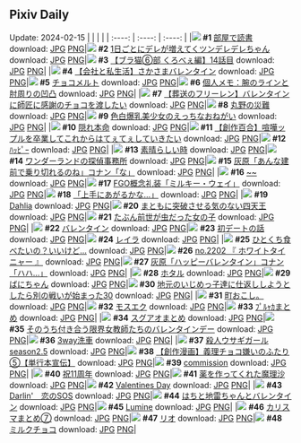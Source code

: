 ## Pixiv Daily
Update: 2024-02-15
|      |      |      |
| :----: | :----: | :----: |
|![](https://pixiv.microyu.workers.dev/c/240x480/img-master/img/2024/02/13/00/00/26/116001506_p0_master1200.jpg) **#1** [部屋で読書](https://www.pixiv.net/artworks/116001506) download: [JPG](https://pixiv.microyu.workers.dev/img-original/img/2024/02/13/00/00/26/116001506_p0.jpg) [PNG](https://pixiv.microyu.workers.dev/img-original/img/2024/02/13/00/00/26/116001506_p0.png)|![](https://pixiv.microyu.workers.dev/c/240x480/img-master/img/2024/02/13/00/01/08/116001633_p0_master1200.jpg) **#2** [1日ごとにデレが増えてくツンデレデレちゃん](https://www.pixiv.net/artworks/116001633) download: [JPG](https://pixiv.microyu.workers.dev/img-original/img/2024/02/13/00/01/08/116001633_p0.jpg) [PNG](https://pixiv.microyu.workers.dev/img-original/img/2024/02/13/00/01/08/116001633_p0.png)|![](https://pixiv.microyu.workers.dev/c/240x480/img-master/img/2024/02/13/18/54/34/116018721_p0_master1200.jpg) **#3** [【ブラ猫⑥部 くろべぇ編】14話目](https://www.pixiv.net/artworks/116018721) download: [JPG](https://pixiv.microyu.workers.dev/img-original/img/2024/02/13/18/54/34/116018721_p0.jpg) [PNG](https://pixiv.microyu.workers.dev/img-original/img/2024/02/13/18/54/34/116018721_p0.png)|
|![](https://pixiv.microyu.workers.dev/c/240x480/img-master/img/2024/02/14/13/54/53/116044934_p0_master1200.jpg) **#4** [【会社と私生活】さかさまバレンタイン](https://www.pixiv.net/artworks/116044934) download: [JPG](https://pixiv.microyu.workers.dev/img-original/img/2024/02/14/13/54/53/116044934_p0.jpg) [PNG](https://pixiv.microyu.workers.dev/img-original/img/2024/02/14/13/54/53/116044934_p0.png)|![](https://pixiv.microyu.workers.dev/c/240x480/img-master/img/2024/02/14/20/30/02/116056256_p0_master1200.jpg) **#5** [チョコメルト](https://www.pixiv.net/artworks/116056256) download: [JPG](https://pixiv.microyu.workers.dev/img-original/img/2024/02/14/20/30/02/116056256_p0.jpg) [PNG](https://pixiv.microyu.workers.dev/img-original/img/2024/02/14/20/30/02/116056256_p0.png)|![](https://pixiv.microyu.workers.dev/c/240x480/img-master/img/2024/02/13/06/00/04/116007645_p0_master1200.jpg) **#6** [個人メモ：腕のラインと肘周りの凹凸](https://www.pixiv.net/artworks/116007645) download: [JPG](https://pixiv.microyu.workers.dev/img-original/img/2024/02/13/06/00/04/116007645_p0.jpg) [PNG](https://pixiv.microyu.workers.dev/img-original/img/2024/02/13/06/00/04/116007645_p0.png)|
|![](https://pixiv.microyu.workers.dev/c/240x480/img-master/img/2024/02/13/21/49/08/116023594_p0_master1200.jpg) **#7** [【葬送のフリーレン】バレンタインに師匠に感謝のチョコを渡したい](https://www.pixiv.net/artworks/116023594) download: [JPG](https://pixiv.microyu.workers.dev/img-original/img/2024/02/13/21/49/08/116023594_p0.jpg) [PNG](https://pixiv.microyu.workers.dev/img-original/img/2024/02/13/21/49/08/116023594_p0.png)|![](https://pixiv.microyu.workers.dev/c/240x480/img-master/img/2024/02/13/09/25/25/116009943_p0_master1200.jpg) **#8** [丸野の災難](https://www.pixiv.net/artworks/116009943) download: [JPG](https://pixiv.microyu.workers.dev/img-original/img/2024/02/13/09/25/25/116009943_p0.jpg) [PNG](https://pixiv.microyu.workers.dev/img-original/img/2024/02/13/09/25/25/116009943_p0.png)|![](https://pixiv.microyu.workers.dev/c/240x480/img-master/img/2024/02/14/07/21/10/116037920_p0_master1200.jpg) **#9** [色白爆乳美少女のえっちなおねがい](https://www.pixiv.net/artworks/116037920) download: [JPG](https://pixiv.microyu.workers.dev/img-original/img/2024/02/14/07/21/10/116037920_p0.jpg) [PNG](https://pixiv.microyu.workers.dev/img-original/img/2024/02/14/07/21/10/116037920_p0.png)|
|![](https://pixiv.microyu.workers.dev/c/240x480/img-master/img/2024/02/14/17/40/35/116050029_p0_master1200.jpg) **#10** [隠れ本命](https://www.pixiv.net/artworks/116050029) download: [JPG](https://pixiv.microyu.workers.dev/img-original/img/2024/02/14/17/40/35/116050029_p0.jpg) [PNG](https://pixiv.microyu.workers.dev/img-original/img/2024/02/14/17/40/35/116050029_p0.png)|![](https://pixiv.microyu.workers.dev/c/240x480/img-master/img/2024/02/14/19/10/20/116053201_p0_master1200.jpg) **#11** [【創作百合】喧嘩ップルを卒業してこれからはてぇてぇしていきたい](https://www.pixiv.net/artworks/116053201) download: [JPG](https://pixiv.microyu.workers.dev/img-original/img/2024/02/14/19/10/20/116053201_p0.jpg) [PNG](https://pixiv.microyu.workers.dev/img-original/img/2024/02/14/19/10/20/116053201_p0.png)|![](https://pixiv.microyu.workers.dev/c/240x480/img-master/img/2024/02/14/12/02/12/116042705_p0_master1200.jpg) **#12** [ﾊｯﾋﾟｰ](https://www.pixiv.net/artworks/116042705) download: [JPG](https://pixiv.microyu.workers.dev/img-original/img/2024/02/14/12/02/12/116042705_p0.jpg) [PNG](https://pixiv.microyu.workers.dev/img-original/img/2024/02/14/12/02/12/116042705_p0.png)|
|![](https://pixiv.microyu.workers.dev/c/240x480/img-master/img/2024/02/13/21/01/25/116022205_p0_master1200.jpg) **#13** [素晴らしい時](https://www.pixiv.net/artworks/116022205) download: [JPG](https://pixiv.microyu.workers.dev/img-original/img/2024/02/13/21/01/25/116022205_p0.jpg) [PNG](https://pixiv.microyu.workers.dev/img-original/img/2024/02/13/21/01/25/116022205_p0.png)|![](https://pixiv.microyu.workers.dev/c/240x480/img-master/img/2024/02/13/03/54/51/116006423_p0_master1200.jpg) **#14** [ワンダーランドの探偵事務所](https://www.pixiv.net/artworks/116006423) download: [JPG](https://pixiv.microyu.workers.dev/img-original/img/2024/02/13/03/54/51/116006423_p0.jpg) [PNG](https://pixiv.microyu.workers.dev/img-original/img/2024/02/13/03/54/51/116006423_p0.png)|![](https://pixiv.microyu.workers.dev/c/240x480/img-master/img/2024/02/13/16/50/03/116016018_p0_master1200.jpg) **#15** [灰原「あんな建前で乗り切れるのね」コナン「な」](https://www.pixiv.net/artworks/116016018) download: [JPG](https://pixiv.microyu.workers.dev/img-original/img/2024/02/13/16/50/03/116016018_p0.jpg) [PNG](https://pixiv.microyu.workers.dev/img-original/img/2024/02/13/16/50/03/116016018_p0.png)|
|![](https://pixiv.microyu.workers.dev/c/240x480/img-master/img/2024/02/13/00/00/05/116001421_p0_master1200.jpg) **#16** [~~](https://www.pixiv.net/artworks/116001421) download: [JPG](https://pixiv.microyu.workers.dev/img-original/img/2024/02/13/00/00/05/116001421_p0.jpg) [PNG](https://pixiv.microyu.workers.dev/img-original/img/2024/02/13/00/00/05/116001421_p0.png)|![](https://pixiv.microyu.workers.dev/c/240x480/img-master/img/2024/02/14/20/45/27/116056847_p0_master1200.jpg) **#17** [FGO概念礼装「ミルキー・ウェイ」](https://www.pixiv.net/artworks/116056847) download: [JPG](https://pixiv.microyu.workers.dev/img-original/img/2024/02/14/20/45/27/116056847_p0.jpg) [PNG](https://pixiv.microyu.workers.dev/img-original/img/2024/02/14/20/45/27/116056847_p0.png)|![](https://pixiv.microyu.workers.dev/c/240x480/img-master/img/2024/02/13/20/14/39/116020867_p0_master1200.jpg) **#18** [「上手にあがるかな…」](https://www.pixiv.net/artworks/116020867) download: [JPG](https://pixiv.microyu.workers.dev/img-original/img/2024/02/13/20/14/39/116020867_p0.jpg) [PNG](https://pixiv.microyu.workers.dev/img-original/img/2024/02/13/20/14/39/116020867_p0.png)|
|![](https://pixiv.microyu.workers.dev/c/240x480/img-master/img/2024/02/13/00/25/16/116002543_p0_master1200.jpg) **#19** [Dahlia](https://www.pixiv.net/artworks/116002543) download: [JPG](https://pixiv.microyu.workers.dev/img-original/img/2024/02/13/00/25/16/116002543_p0.jpg) [PNG](https://pixiv.microyu.workers.dev/img-original/img/2024/02/13/00/25/16/116002543_p0.png)|![](https://pixiv.microyu.workers.dev/c/240x480/img-master/img/2024/02/13/20/29/39/116021243_p0_master1200.jpg) **#20** [まともに突破させる気のない四天王](https://www.pixiv.net/artworks/116021243) download: [JPG](https://pixiv.microyu.workers.dev/img-original/img/2024/02/13/20/29/39/116021243_p0.jpg) [PNG](https://pixiv.microyu.workers.dev/img-original/img/2024/02/13/20/29/39/116021243_p0.png)|![](https://pixiv.microyu.workers.dev/c/240x480/img-master/img/2024/02/13/19/48/40/116020061_p0_master1200.jpg) **#21** [たぶん前世が虫だった女の子](https://www.pixiv.net/artworks/116020061) download: [JPG](https://pixiv.microyu.workers.dev/img-original/img/2024/02/13/19/48/40/116020061_p0.jpg) [PNG](https://pixiv.microyu.workers.dev/img-original/img/2024/02/13/19/48/40/116020061_p0.png)|
|![](https://pixiv.microyu.workers.dev/c/240x480/img-master/img/2024/02/14/13/55/47/116044955_p0_master1200.jpg) **#22** [バレンタイン](https://www.pixiv.net/artworks/116044955) download: [JPG](https://pixiv.microyu.workers.dev/img-original/img/2024/02/14/13/55/47/116044955_p0.jpg) [PNG](https://pixiv.microyu.workers.dev/img-original/img/2024/02/14/13/55/47/116044955_p0.png)|![](https://pixiv.microyu.workers.dev/c/240x480/img-master/img/2024/02/14/20/07/42/116055378_p0_master1200.jpg) **#23** [初デートの話](https://www.pixiv.net/artworks/116055378) download: [JPG](https://pixiv.microyu.workers.dev/img-original/img/2024/02/14/20/07/42/116055378_p0.jpg) [PNG](https://pixiv.microyu.workers.dev/img-original/img/2024/02/14/20/07/42/116055378_p0.png)|![](https://pixiv.microyu.workers.dev/c/240x480/img-master/img/2024/02/13/00/00/13/116001453_p0_master1200.jpg) **#24** [レイラ](https://www.pixiv.net/artworks/116001453) download: [JPG](https://pixiv.microyu.workers.dev/img-original/img/2024/02/13/00/00/13/116001453_p0.jpg) [PNG](https://pixiv.microyu.workers.dev/img-original/img/2024/02/13/00/00/13/116001453_p0.png)|
|![](https://pixiv.microyu.workers.dev/c/240x480/img-master/img/2024/02/13/00/00/11/116001438_p0_master1200.jpg) **#25** [ひとくち食べたいの？いいけど…](https://www.pixiv.net/artworks/116001438) download: [JPG](https://pixiv.microyu.workers.dev/img-original/img/2024/02/13/00/00/11/116001438_p0.jpg) [PNG](https://pixiv.microyu.workers.dev/img-original/img/2024/02/13/00/00/11/116001438_p0.png)|![](https://pixiv.microyu.workers.dev/c/240x480/img-master/img/2024/02/14/12/03/15/116042734_p0_master1200.jpg) **#26** [no.2202 『 ホワイトタイニャー 』](https://www.pixiv.net/artworks/116042734) download: [JPG](https://pixiv.microyu.workers.dev/img-original/img/2024/02/14/12/03/15/116042734_p0.jpg) [PNG](https://pixiv.microyu.workers.dev/img-original/img/2024/02/14/12/03/15/116042734_p0.png)|![](https://pixiv.microyu.workers.dev/c/240x480/img-master/img/2024/02/14/16/03/26/116047597_p0_master1200.jpg) **#27** [灰原「ハッピーバレンタイン」コナン「ハハ…」](https://www.pixiv.net/artworks/116047597) download: [JPG](https://pixiv.microyu.workers.dev/img-original/img/2024/02/14/16/03/26/116047597_p0.jpg) [PNG](https://pixiv.microyu.workers.dev/img-original/img/2024/02/14/16/03/26/116047597_p0.png)|
|![](https://pixiv.microyu.workers.dev/c/240x480/img-master/img/2024/02/13/13/06/06/116012931_p0_master1200.jpg) **#28** [ホタル](https://www.pixiv.net/artworks/116012931) download: [JPG](https://pixiv.microyu.workers.dev/img-original/img/2024/02/13/13/06/06/116012931_p0.jpg) [PNG](https://pixiv.microyu.workers.dev/img-original/img/2024/02/13/13/06/06/116012931_p0.png)|![](https://pixiv.microyu.workers.dev/c/240x480/img-master/img/2024/02/13/00/21/17/116002417_p0_master1200.jpg) **#29** [ばにちゃん](https://www.pixiv.net/artworks/116002417) download: [JPG](https://pixiv.microyu.workers.dev/img-original/img/2024/02/13/00/21/17/116002417_p0.jpg) [PNG](https://pixiv.microyu.workers.dev/img-original/img/2024/02/13/00/21/17/116002417_p0.png)|![](https://pixiv.microyu.workers.dev/c/240x480/img-master/img/2024/02/13/11/05/13/116011156_p0_master1200.jpg) **#30** [地元のいじめっ子達に仕返ししようとしたら別の戦いが始まった30](https://www.pixiv.net/artworks/116011156) download: [JPG](https://pixiv.microyu.workers.dev/img-original/img/2024/02/13/11/05/13/116011156_p0.jpg) [PNG](https://pixiv.microyu.workers.dev/img-original/img/2024/02/13/11/05/13/116011156_p0.png)|
|![](https://pixiv.microyu.workers.dev/c/240x480/img-master/img/2024/02/14/08/48/03/116039352_p0_master1200.jpg) **#31** [町おこし。](https://www.pixiv.net/artworks/116039352) download: [JPG](https://pixiv.microyu.workers.dev/img-original/img/2024/02/14/08/48/03/116039352_p0.jpg) [PNG](https://pixiv.microyu.workers.dev/img-original/img/2024/02/14/08/48/03/116039352_p0.png)|![](https://pixiv.microyu.workers.dev/c/240x480/img-master/img/2024/02/13/21/11/34/116022510_p0_master1200.jpg) **#32** [モスエク](https://www.pixiv.net/artworks/116022510) download: [JPG](https://pixiv.microyu.workers.dev/img-original/img/2024/02/13/21/11/34/116022510_p0.jpg) [PNG](https://pixiv.microyu.workers.dev/img-original/img/2024/02/13/21/11/34/116022510_p0.png)|![](https://pixiv.microyu.workers.dev/c/240x480/img-master/img/2024/02/14/12/06/34/116042823_p0_master1200.jpg) **#33** [ﾌﾟﾙｬｶまとめ](https://www.pixiv.net/artworks/116042823) download: [JPG](https://pixiv.microyu.workers.dev/img-original/img/2024/02/14/12/06/34/116042823_p0.jpg) [PNG](https://pixiv.microyu.workers.dev/img-original/img/2024/02/14/12/06/34/116042823_p0.png)|
|![](https://pixiv.microyu.workers.dev/c/240x480/img-master/img/2024/02/13/00/46/14/116003165_p0_master1200.jpg) **#34** [スグアオまとめ](https://www.pixiv.net/artworks/116003165) download: [JPG](https://pixiv.microyu.workers.dev/img-original/img/2024/02/13/00/46/14/116003165_p0.jpg) [PNG](https://pixiv.microyu.workers.dev/img-original/img/2024/02/13/00/46/14/116003165_p0.png)|![](https://pixiv.microyu.workers.dev/c/240x480/img-master/img/2024/02/14/19/00/13/116052769_p0_master1200.jpg) **#35** [そのうち付き合う限界女教師たちのバレンタインデー](https://www.pixiv.net/artworks/116052769) download: [JPG](https://pixiv.microyu.workers.dev/img-original/img/2024/02/14/19/00/13/116052769_p0.jpg) [PNG](https://pixiv.microyu.workers.dev/img-original/img/2024/02/14/19/00/13/116052769_p0.png)|![](https://pixiv.microyu.workers.dev/c/240x480/img-master/img/2024/02/13/00/13/29/116002161_p0_master1200.jpg) **#36** [3way洗車](https://www.pixiv.net/artworks/116002161) download: [JPG](https://pixiv.microyu.workers.dev/img-original/img/2024/02/13/00/13/29/116002161_p0.jpg) [PNG](https://pixiv.microyu.workers.dev/img-original/img/2024/02/13/00/13/29/116002161_p0.png)|
|![](https://pixiv.microyu.workers.dev/c/240x480/img-master/img/2024/02/14/12/20/13/116043096_p0_master1200.jpg) **#37** [殺人ウサギガールseason2.5](https://www.pixiv.net/artworks/116043096) download: [JPG](https://pixiv.microyu.workers.dev/img-original/img/2024/02/14/12/20/13/116043096_p0.jpg) [PNG](https://pixiv.microyu.workers.dev/img-original/img/2024/02/14/12/20/13/116043096_p0.png)|![](https://pixiv.microyu.workers.dev/c/240x480/img-master/img/2024/02/14/20/15/54/116055708_p0_master1200.jpg) **#38** [【創作漫画】義理チョコ嫌いのふたり⑤【単行本宣伝】](https://www.pixiv.net/artworks/116055708) download: [JPG](https://pixiv.microyu.workers.dev/img-original/img/2024/02/14/20/15/54/116055708_p0.jpg) [PNG](https://pixiv.microyu.workers.dev/img-original/img/2024/02/14/20/15/54/116055708_p0.png)|![](https://pixiv.microyu.workers.dev/c/240x480/img-master/img/2024/02/13/06/04/16/116007724_p0_master1200.jpg) **#39** [commission](https://www.pixiv.net/artworks/116007724) download: [JPG](https://pixiv.microyu.workers.dev/img-original/img/2024/02/13/06/04/16/116007724_p0.jpg) [PNG](https://pixiv.microyu.workers.dev/img-original/img/2024/02/13/06/04/16/116007724_p0.png)|
|![](https://pixiv.microyu.workers.dev/c/240x480/img-master/img/2024/02/13/00/47/36/116003201_p0_master1200.jpg) **#40** [祝11周年](https://www.pixiv.net/artworks/116003201) download: [JPG](https://pixiv.microyu.workers.dev/img-original/img/2024/02/13/00/47/36/116003201_p0.jpg) [PNG](https://pixiv.microyu.workers.dev/img-original/img/2024/02/13/00/47/36/116003201_p0.png)|![](https://pixiv.microyu.workers.dev/c/240x480/img-master/img/2024/02/13/20/55/55/116021996_p0_master1200.jpg) **#41** [薬を作ってくれた魔理沙](https://www.pixiv.net/artworks/116021996) download: [JPG](https://pixiv.microyu.workers.dev/img-original/img/2024/02/13/20/55/55/116021996_p0.jpg) [PNG](https://pixiv.microyu.workers.dev/img-original/img/2024/02/13/20/55/55/116021996_p0.png)|![](https://pixiv.microyu.workers.dev/c/240x480/img-master/img/2024/02/14/12/59/38/116043912_p0_master1200.jpg) **#42** [Valentines Day](https://www.pixiv.net/artworks/116043912) download: [JPG](https://pixiv.microyu.workers.dev/img-original/img/2024/02/14/12/59/38/116043912_p0.jpg) [PNG](https://pixiv.microyu.workers.dev/img-original/img/2024/02/14/12/59/38/116043912_p0.png)|
|![](https://pixiv.microyu.workers.dev/c/240x480/img-master/img/2024/02/13/12/34/21/116012448_p0_master1200.jpg) **#43** [Darlin'　恋のSOS](https://www.pixiv.net/artworks/116012448) download: [JPG](https://pixiv.microyu.workers.dev/img-original/img/2024/02/13/12/34/21/116012448_p0.jpg) [PNG](https://pixiv.microyu.workers.dev/img-original/img/2024/02/13/12/34/21/116012448_p0.png)|![](https://pixiv.microyu.workers.dev/c/240x480/img-master/img/2024/02/14/12/01/46/116042695_p0_master1200.jpg) **#44** [はちと地雷ちゃんとバレンタイン](https://www.pixiv.net/artworks/116042695) download: [JPG](https://pixiv.microyu.workers.dev/img-original/img/2024/02/14/12/01/46/116042695_p0.jpg) [PNG](https://pixiv.microyu.workers.dev/img-original/img/2024/02/14/12/01/46/116042695_p0.png)|![](https://pixiv.microyu.workers.dev/c/240x480/img-master/img/2024/02/13/00/00/55/116001600_p0_master1200.jpg) **#45** [Lumine](https://www.pixiv.net/artworks/116001600) download: [JPG](https://pixiv.microyu.workers.dev/img-original/img/2024/02/13/00/00/55/116001600_p0.jpg) [PNG](https://pixiv.microyu.workers.dev/img-original/img/2024/02/13/00/00/55/116001600_p0.png)|
|![](https://pixiv.microyu.workers.dev/c/240x480/img-master/img/2024/02/14/06/39/50/116037208_p0_master1200.jpg) **#46** [カリスマまとめ⑦](https://www.pixiv.net/artworks/116037208) download: [JPG](https://pixiv.microyu.workers.dev/img-original/img/2024/02/14/06/39/50/116037208_p0.jpg) [PNG](https://pixiv.microyu.workers.dev/img-original/img/2024/02/14/06/39/50/116037208_p0.png)|![](https://pixiv.microyu.workers.dev/c/240x480/img-master/img/2024/02/13/13/03/42/116012890_p0_master1200.jpg) **#47** [リオ](https://www.pixiv.net/artworks/116012890) download: [JPG](https://pixiv.microyu.workers.dev/img-original/img/2024/02/13/13/03/42/116012890_p0.jpg) [PNG](https://pixiv.microyu.workers.dev/img-original/img/2024/02/13/13/03/42/116012890_p0.png)|![](https://pixiv.microyu.workers.dev/c/240x480/img-master/img/2024/02/13/19/03/53/116019025_p0_master1200.jpg) **#48** [ミルクチョコ](https://www.pixiv.net/artworks/116019025) download: [JPG](https://pixiv.microyu.workers.dev/img-original/img/2024/02/13/19/03/53/116019025_p0.jpg) [PNG](https://pixiv.microyu.workers.dev/img-original/img/2024/02/13/19/03/53/116019025_p0.png)|
